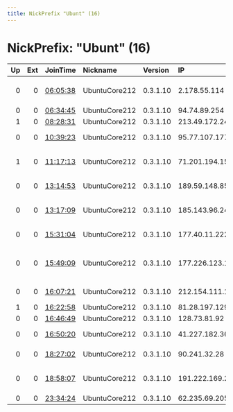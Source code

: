 ```yaml
---
title: NickPrefix "Ubunt" (16)
---
```


# NickPrefix: "Ubunt" (16)

|   Up |   Ext | JoinTime                                                                                            | Nickname      | Version   | IP              | AS                                       | CC   |   ORp |   Dirp | OS    | Contact   |   eFamMembers |
|-----:|------:|:----------------------------------------------------------------------------------------------------|:--------------|:----------|:----------------|:-----------------------------------------|:-----|------:|-------:|:------|:----------|--------------:|
|    0 |     0 | [06:05:38](https://metrics.torproject.org/rs.html#details/8F92D0C4B36507148FCE742034E62A46581D1738) | UbuntuCore212 | 0.3.1.10  | 2.178.55.114    | Information Technology Company ITC       | ir   | 40667 |      0 | Linux | None      |             1 |
|    0 |     0 | [06:34:45](https://metrics.torproject.org/rs.html#details/B4A1BB30FF42F384BA991EB3668409E05913180C) | UbuntuCore212 | 0.3.1.10  | 94.74.89.254    | TOV TRK Briz                             | ua   | 38013 |      0 | Linux | None      |             1 |
|    1 |     0 | [08:28:31](https://metrics.torproject.org/rs.html#details/D07C993E5B52B7C3D0A88CCF09E7443C3B52448D) | UbuntuCore212 | 0.3.1.10  | 213.49.172.244  | Proximus NV                              | be   | 42077 |      0 | Linux | None      |             1 |
|    0 |     0 | [10:39:23](https://metrics.torproject.org/rs.html#details/4155DBD79DDA8759AAA90540AFBD7DFCF72812CD) | UbuntuCore212 | 0.3.1.10  | 95.77.107.177   | Liberty Global Operations B.V.           | ro   | 43037 |      0 | Linux | None      |             1 |
|    1 |     0 | [11:17:13](https://metrics.torproject.org/rs.html#details/E3A208B98EFFF15452B0D7EE6AEF9978EF25D966) | UbuntuCore212 | 0.3.1.10  | 71.201.194.156  | Comcast Cable Communications, LLC        | us   | 25341 |      0 | Linux | None      |             1 |
|    0 |     0 | [13:14:53](https://metrics.torproject.org/rs.html#details/1986CB4B4D3049649DF42618E3F351CD416A9566) | UbuntuCore212 | 0.3.1.10  | 189.59.148.85   | TELEFNICA BRASIL S.A                     | br   | 35645 |      0 | Linux | None      |             1 |
|    0 |     0 | [13:17:09](https://metrics.torproject.org/rs.html#details/6F5D5DA53644E4E9490B2EEBB9548AF64821D1B6) | UbuntuCore212 | 0.3.1.10  | 185.143.96.243  | Televideo Novelda S.A. Unipersonal       | es   | 43691 |      0 | Linux | None      |             1 |
|    0 |     0 | [15:31:04](https://metrics.torproject.org/rs.html#details/814B9BC6DC700BE706590E970281A4C63CD6B5B9) | UbuntuCore212 | 0.3.1.10  | 177.40.11.222   | TELEFNICA BRASIL S.A                     | br   | 36503 |      0 | Linux | None      |             1 |
|    0 |     0 | [15:49:09](https://metrics.torproject.org/rs.html#details/74B132801C5CA99618BCD13AE4D1C7BBFF07776A) | UbuntuCore212 | 0.3.1.10  | 177.226.123.122 | SERVICIO Y EQUIPO EN TELEFONA INTERNET   | mx   | 45597 |      0 | Linux | None      |             1 |
|    0 |     0 | [16:07:21](https://metrics.torproject.org/rs.html#details/118284F352D79660A31D63B4E2FD7FD3E770A495) | UbuntuCore212 | 0.3.1.10  | 212.154.111.189 | TurkNet Iletisim Hizmetleri A.S          | tr   | 37563 |      0 | Linux | None      |             1 |
|    1 |     0 | [16:22:58](https://metrics.torproject.org/rs.html#details/9EA6E8FD6C6EE2FAB078D813B285881FC1C4651C) | UbuntuCore212 | 0.3.1.10  | 81.28.197.129   | K-NET SARL                               | fr   | 35587 |      0 | Linux | None      |             1 |
|    0 |     0 | [16:46:49](https://metrics.torproject.org/rs.html#details/02DBAD9426FF48C227A7F688CB724950FA252EBB) | UbuntuCore212 | 0.3.1.10  | 128.73.81.92    | VimpelCom                                | ru   | 41751 |      0 | Linux | None      |             1 |
|    0 |     0 | [16:50:20](https://metrics.torproject.org/rs.html#details/03D3D125EBF567E06FDC77AA23886474075FAC6E) | UbuntuCore212 | 0.3.1.10  | 41.227.182.36   | Tunisia BackBone AS                      | tn   | 37091 |      0 | Linux | None      |             1 |
|    0 |     0 | [18:27:02](https://metrics.torproject.org/rs.html#details/886CAC80FC4880A8F51E6F28FD033B119A126E94) | UbuntuCore212 | 0.3.1.10  | 90.241.32.28    | Vodafone Limited                         | gb   | 37781 |      0 | Linux | None      |             1 |
|    0 |     0 | [18:58:07](https://metrics.torproject.org/rs.html#details/ED1D3FAD82AD0958522771B7395DA130ED474ACE) | UbuntuCore212 | 0.3.1.10  | 191.222.169.208 | Brasil Telecom S/A - Filial Distrito Fed | br   | 44901 |      0 | Linux | None      |             1 |
|    0 |     0 | [23:34:24](https://metrics.torproject.org/rs.html#details/A1C5C635C23EB767B949954E74E0D626537AAC08) | UbuntuCore212 | 0.3.1.10  | 62.235.69.205   | Proximus NV                              | be   | 39951 |      0 | Linux | None      |             1 |
